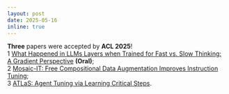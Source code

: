 ```yaml
---
layout: post
date: 2025-05-16
inline: true
---
```


**Three** papers were accepted by **ACL 2025**! <br>
1 [What Happened in LLMs Layers when Trained for Fast vs. Slow Thinking: A Gradient Perspective](https://arxiv.org/abs/2410.23743) **(Oral)**; <br>
2 [Mosaic-IT: Free Compositional Data Augmentation Improves Instruction Tuning](https://arxiv.org/abs/2405.13326); <br>
3 [ATLaS: Agent Tuning via Learning Critical Steps](https://arxiv.org/abs/2503.02197).


